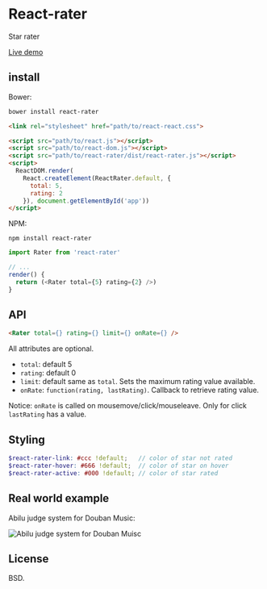 # React-rater

Star rater

[Live demo](https://rawgit.com/ndyag/react-rater/master/example/index.html)

## install

Bower:

```sh
bower install react-rater
```

```html
<link rel="stylesheet" href="path/to/react-react.css">

<script src="path/to/react.js"></script>
<script src="path/to/react-dom.js"></script>
<script src="path/to/react-rater/dist/react-rater.js"></script>
<script>
  ReactDOM.render(
    React.createElement(ReactRater.default, {
      total: 5,
      rating: 2
    }), document.getElementById('app'))
</script>
```

NPM:

```
npm install react-rater
```

```js
import Rater from 'react-rater'

// ...
render() {
  return (<Rater total={5} rating={2} />)
}
```

## API

```html
<Rater total={} rating={} limit={} onRate={} />
```

All attributes are optional.

* `total`: default 5
* `rating`: default 0
* `limit`: default same as `total`. Sets the maximum rating value available.
* `onRate`: `function(rating, lastRating)`. Callback to retrieve rating value.

Notice: `onRate` is called on mousemove/click/mouseleave. Only for click `lastRating` has a value.

## Styling

```scss
$react-rater-link: #ccc !default;   // color of star not rated
$react-rater-hover: #666 !default;  // color of star on hover
$react-rater-active: #000 !default; // color of star rated
```

## Real world example

Abilu judge system for Douban Music:

![Abilu judge system for Douban Muisc](http://i.imgur.com/fbrX3mg.png)

## License

BSD.

